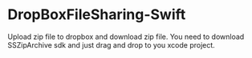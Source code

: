 # DropBoxFileSharing-Swift
Upload zip file to dropbox and download zip file.
You need to download SSZipArchive sdk and just drag and drop to you xcode project.
